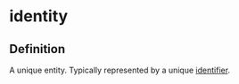 # identity
## Definition
A unique entity. Typically represented by a unique [identifier](identifier).